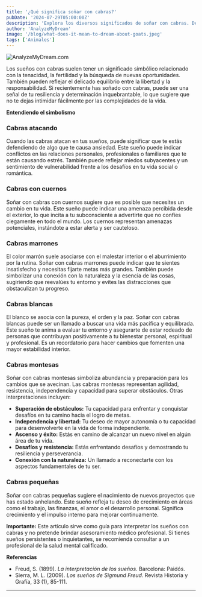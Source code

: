 ```yaml
---
title: '¿Qué significa soñar con cabras?'
pubDate: '2024-07-29T05:00:00Z'
description: 'Explora los diversos significados de soñar con cabras. Descubre qué simbolizan en tus sueños las cabras y más.'
author: 'AnalyzeMyDream'
image: '/blog/what-does-it-mean-to-dream-about-goats.jpeg'
tags: ['Animales']
---
```


![AnalyzeMyDream.com](/blog/what-does-it-mean-to-dream-about-goats.jpeg)


Los sueños con cabras suelen tener un significado simbólico relacionado con la tenacidad, la fertilidad y la búsqueda de nuevas oportunidades. También pueden reflejar el delicado equilibrio entre la libertad y la responsabilidad. Si recientemente has soñado con cabras, puede ser una señal de tu resiliencia y determinación inquebrantable, lo que sugiere que no te dejas intimidar fácilmente por las complejidades de la vida.

**Entendiendo el simbolismo**

### Cabras atacando

Cuando las cabras atacan en tus sueños, puede significar que te estás defendiendo de algo que te causa ansiedad. Este sueño puede indicar conflictos en las relaciones personales, profesionales o familiares que te están causando estrés. También puede reflejar miedos subyacentes y un sentimiento de vulnerabilidad frente a los desafíos en tu vida social o romántica.

### Cabras con cuernos

Soñar con cabras con cuernos sugiere que es posible que necesites un cambio en tu vida. Este sueño puede indicar una amenaza percibida desde el exterior, lo que incita a tu subconsciente a advertirte que no confíes ciegamente en todo el mundo. Los cuernos representan amenazas potenciales, instándote a estar alerta y ser cauteloso.

### Cabras marrones

El color marrón suele asociarse con el malestar interior o el aburrimiento por la rutina. Soñar con cabras marrones puede indicar que te sientes insatisfecho y necesitas fijarte metas más grandes. También puede simbolizar una conexión con la naturaleza y la esencia de las cosas, sugiriendo que reevalúes tu entorno y evites las distracciones que obstaculizan tu progreso.

### Cabras blancas

El blanco se asocia con la pureza, el orden y la paz. Soñar con cabras blancas puede ser un llamado a buscar una vida más pacífica y equilibrada. Este sueño te anima a evaluar tu entorno y asegurarte de estar rodeado de personas que contribuyan positivamente a tu bienestar personal, espiritual y profesional. Es un recordatorio para hacer cambios que fomenten una mayor estabilidad interior.

### Cabras montesas

Soñar con cabras montesas simboliza abundancia y preparación para los cambios que se avecinan. Las cabras montesas representan agilidad, resistencia, independencia y capacidad para superar obstáculos. Otras interpretaciones incluyen:

- **Superación de obstáculos:** Tu capacidad para enfrentar y conquistar desafíos en tu camino hacia el logro de metas.
- **Independencia y libertad:** Tu deseo de mayor autonomía o tu capacidad para desenvolverte en la vida de forma independiente.
- **Ascenso y éxito:** Estás en camino de alcanzar un nuevo nivel en algún área de tu vida.
- **Desafíos y resistencia:** Estás enfrentando desafíos y demostrando tu resiliencia y perseverancia.
- **Conexión con la naturaleza:** Un llamado a reconectarte con los aspectos fundamentales de tu ser.

### Cabras pequeñas

Soñar con cabras pequeñas sugiere el nacimiento de nuevos proyectos que has estado anhelando. Este sueño refleja tu deseo de crecimiento en áreas como el trabajo, las finanzas, el amor o el desarrollo personal. Significa crecimiento y el impulso interno para mejorar continuamente.


**Importante:** Este artículo sirve como guía para interpretar los sueños con cabras y no pretende brindar asesoramiento médico profesional. Si tienes sueños persistentes o inquietantes, se recomienda consultar a un profesional de la salud mental calificado. 

**Referencias**

* Freud, S. (1899). *La interpretación de los sueños*. Barcelona: Paidós.
* Sierra, M. L. (2009). *Los sueños de Sigmund Freud*. Revista Historia y Grafía, 33 (1), 85-111.

---